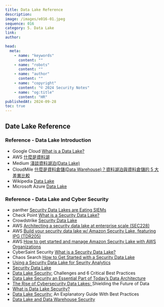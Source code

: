 ```yaml
---
title: Data Lake Reference
description:
image: /images/e016-01.jpeg
sequence: 016
category: 5. Data Lake
link:
author:

head:
  meta:
    - name: "keywords"
      content: ""
    - name: "robots"
      content: ""
    - name: "author"
      content: ""
    - name: "copyright"
      content: "© 2024 Security Notes"
    - name: "og:title"
      content: "HR"
publishedAt: 2024-09-28
toc: true
---
```


## Date Lake Reference

### Reference - Data Lake Introduction

- Google Cloud <a href="https://cloud.google.com/learn/what-is-a-data-lake">What is a Data Lake?</a>
- AWS <a href="https://aws.amazon.com/tw/what-is/data-lake/">什麼是資料湖</a>
- Medium <a href="https://medium.com/@intelisef47/%E4%BD%95%E8%AC%82%E8%B3%87%E6%96%99%E6%B9%96%E6%B3%8A-data-lake-dda35fe6cb6f">淺談資料湖泊(Data Lake)</a>
- CloudMile <a href="https://mile.cloud/zh/resources/blog/Introduction-Comparison-between-Data-Lake-Data-Warehouse-5-Differences_26">什麼是資料倉儲(Data Warehouse)？資料湖泊與資料倉儲的 5 大差異比較</a>
- Wikipedia <a href="https://en.wikipedia.org/wiki/Data_lake">Data Lake</a>
- Microsoft Azure <a href="https://azure.microsoft.com/zh-tw/solutions/data-lake">Data Lake</a>

### Reference - Data Lake and Cyber Security

- panther <a href="https://panther.com/cyber-explained/security-data-lake/">Security Data Lakes are Eating SIEMs</a>
- Check Point <a href="https://www.checkpoint.com/cyber-hub/cyber-security/what-is-a-data-lake/what-is-a-security-data-lake/">What is a Security Data Lake?</a>
- Crowdstrike <a href="https://www.crowdstrike.com/cybersecurity-101/cloud-security/security-data-lake/">Security Data Lake</a>
- AWS <a href="https://www.youtube.com/watch?v=g_zbRDK5zbs">Architecting a security data lake at enterprise scale (SEC228)</a>
- AWS <a href="https://www.youtube.com/watch?v=qcXB6Y_7bNo">Build your security data lake w/ Amazon Security Lake, featuring IPG (TDR205)</a>
- AWS <a href="https://www.youtube.com/watch?v=fKGhscpwN-k">How to get started and manage Amazon Security Lake with AWS Organizations</a>
- CyberSaint Security <a href="https://www.youtube.com/watch?v=DD5jqTlnJm8">What is a Security Data Lake?</a>
- Chaos Search <a href="https://www.chaossearch.io/blog/security-data-lake-start-guide">How to Get Started with a Security Data Lake</a>
- <a href="https://www.snowflake.com/guides/using-security-data-lake-security-analytics/">Using a Security Data Lake for Seurity Analytics</a>
- <a href="https://www.crowdstrike.com/cybersecurity-101/cloud-security/security-data-lake/">Security Data Lake</a>
- <a href="https://cloudian.com/guides/data-lake/data-lake-security-challenges-and-6-critical-best-practices/">Data Lake Security:</a> Challenges and 6 Critical Best Practices
- <a href="https://cyberriskleaders.com/data-lake-security-an-essential-part-of-todays-data-architecture/">Data Lake Security an Essential Part of Today’s Data Architecture</a>
- <a href="https://www.dataversity.net/the-rise-of-cybersecurity-data-lakes-shielding-the-future-of-data/">The Rise of Cybersecurity Data Lakes: </a>Shielding the Future of Data
- <a href="https://www.sentinelone.com/cybersecurity-101/data-and-ai/what-is-data-lake-security/">What is Data Lake Security?</a>
- <a href="https://www.trustlogix.io/blog/data-lake-security-an-explanatory-guide-with-best-practices">Data Lake Security:</a> An Explanatory Guide With Best Practices
- <a href="https://satoricyber.com/data-protect-guide/data-lake-and-data-warehouse-security/">Data Lake and Data Warehouse Security</a>

<br>
